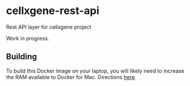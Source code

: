 # cellxgene-rest-api

Rest API layer for cellxgene project

Work in progress.


## Building

To build this Docker image on your laptop, you will likely need to increase the RAM available to
Docker for Mac. Directions [here](https://docs.docker.com/docker-for-mac/#memory).